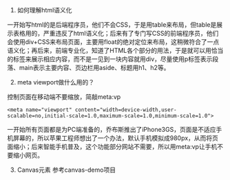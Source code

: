 1. 如何理解html语义化
  
  一开始写html的是后端程序员，他们不会CSS，于是用table来布局，但table是展示表格用的，严重违反了html语义化；后来有了专门写CSS的前端程序员，他们会使用div+CSS来布局页面，主要用float的绝对定位来布局，这稍微符合了一点语义化；再后来，前端专业化，知道了HTML各个部分的用法，于是就可以用恰当的标签来展示相应内容，而不是一见到一块内容就用div，尽量使用p标签表示段落、main表示主要内容、页边栏用aside、标题用h1、h2等。

2. meta viewport做什么用的？
  
  控制页面在移动端不要缩放，简敲meta:vp
  ```
  <meta name="viewport" content="width=device-width,user-scalable=no,initial-scale=1.0,maximum-scale=1.0,minimum-scale=1.0">
  ```
  一开始所有页面都是为PC端准备的，乔布斯推出了iPhone3GS，页面是不适应手机屏幕的，所以苹果工程师想出了一个办法，默认手机模拟成980px，从而将页面缩小；后来智能手机普及，这个功能部分网站不需要，所以用meta:vp让手机不要缩小网页。

3. Canvas元素 参考canvas-demo项目